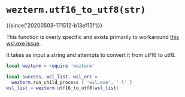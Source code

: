 # `wezterm.utf16_to_utf8(str)`

{{since('20200503-171512-b13ef15f')}}

This function is overly specific and exists primarily to workaround
[this wsl.exe issue](https://github.com/microsoft/WSL/issues/4456).

It takes as input a string and attempts to convert it from utf16 to utf8.

```lua
local wezterm = require 'wezterm'

local success, wsl_list, wsl_err =
  wezterm.run_child_process { 'wsl.exe', '-l' }
wsl_list = wezterm.utf16_to_utf8(wsl_list)
```

